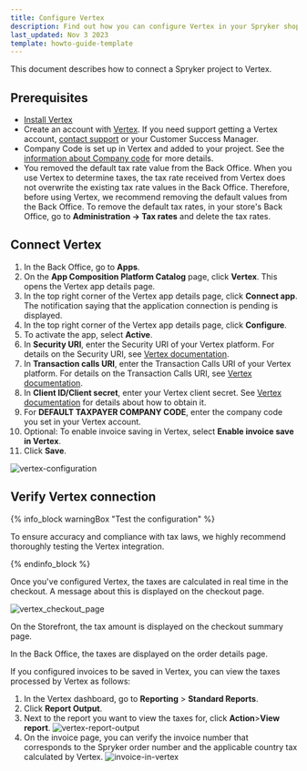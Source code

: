 ```yaml
---
title: Configure Vertex
description: Find out how you can configure Vertex in your Spryker shop
last_updated: Nov 3 2023
template: howto-guide-template
---
```


This document describes how to connect a Spryker project to Vertex.

## Prerequisites

- [Install Vertex](/docs/pbc/all/tax-management/202311.0/base-shop/third-party-integrations/vertex/install-vertex/install-vertex.html)
- Create an account with [Vertex](https://www.vertexinc.com/). If you need support getting a Vertex account, [contact support](https://support.spryker.com/) or your Customer Success Manager.
- Company Code is set up in Vertex and added to your project. See the [information about Company code](#company-code) for more details.
- You removed the default tax rate value from the Back Office. When you use Vertex to determine taxes, the tax rate received from Vertex does not overwrite the existing tax rate values in the Back Office. Therefore, before using Vertex, we recommend removing the default values from the Back Office. To remove the default tax rates, in your store's Back Office, go to **Administration -> Tax rates** and delete the tax rates.


## Connect Vertex

1. In the Back Office, go to **Apps**.
2. On the **App Composition Platform Catalog** page, click **Vertex**.
  This opens the Vertex app details page.
3. In the top right corner of the Vertex app details page, click **Connect app**. The notification saying that the application connection is pending is displayed.
4. In the top right corner of the Vertex app details page, click **Configure**.
5. To activate the app, select **Active**.
6. In **Security URI**, enter the Security URI of your Vertex platform. For details on the Security URI, see [Vertex documentation](https://tax-calc-api.vertexcloud.com/resources/index.html).
7. In **Transaction calls URI**, enter the Transaction Calls URI of your Vertex platform. For details on the Transaction Calls URI, see [Vertex documentation](https://tax-calc-api.vertexcloud.com/resources/index.html).
7. In **Client ID/Client secret**, enter your Vertex client secret. See [Vertex documentation](https://tax-calc-api.vertexcloud.com/resources/index.html) for details about how to obtain it.
8. For **DEFAULT TAXPAYER COMPANY CODE**, enter the company code you set in your Vertex account.
9. Optional: To enable invoice saving in Vertex, select **Enable invoice save in Vertex**.
10. Click **Save**.

![vertex-configuration](https://spryker.s3.eu-central-1.amazonaws.com/docs/pbc/all/tax-management/vertex/configure-vertex/vertex-configuration.png)

## Verify Vertex connection

{% info_block warningBox "Test the configuration" %}

To ensure accuracy and compliance with tax laws, we highly recommend thoroughly testing the Vertex integration.

{% endinfo_block %}

Once you've configured Vertex, the taxes are calculated in real time in the checkout. A message about this is displayed on the checkout page.

![vertex_checkout_page](https://spryker.s3.eu-central-1.amazonaws.com/docs/pbc/all/tax-management/vertex/configure-vertex/vertex_checkout_page.png)

On the Storefront, the tax amount is displayed on the checkout summary page.

In the Back Office, the taxes are displayed on the order details page.

If you configured invoices to be saved in Vertex, you can view the taxes processed by Vertex as follows:

1. In the Vertex dashboard, go to **Reporting** > **Standard Reports**.
2. Click **Report Output**.
3. Next to the report you want to view the taxes for, click **Action**>**View report**.
![vertex-report-output](https://spryker.s3.eu-central-1.amazonaws.com/docs/pbc/all/tax-management/vertex/configure-vertex/vertex-report-output.png)
4. On the invoice page, you can verify the invoice number that corresponds to the Spryker order number and the applicable country tax calculated by Vertex.
![invoice-in-vertex](https://spryker.s3.eu-central-1.amazonaws.com/docs/pbc/all/tax-management/vertex/configure-vertex/invoice-in-vertex.png)
